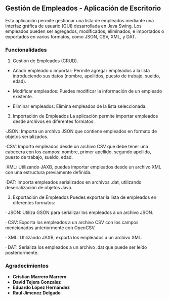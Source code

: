 ## Gestión de Empleados - Aplicación de Escritorio
Esta aplicación permite gestionar una lista de empleados mediante una interfaz gráfica de usuario (GUI) desarrollada en Java Swing.
Los empleados pueden ser agregados, modificados, eliminados, e importados o exportados en varios formatos, como JSON, CSV, XML, y DAT.

### Funcionalidades
1. Gestión de Empleados (CRUD).

- Añadir empleado o importar: Permite agregar empleados a la lista introduciendo sus datos (nombre, apellidos, puesto de trabajo, sueldo, edad).

- Modificar empleados: Puedes modificar la información de un empleado existente.

- Eliminar empleados: Elimina empleados de la lista seleccionada.

3. Importación de Empleados
La aplicación permite importar empleados desde archivos en diferentes formatos:

·JSON: Importa un archivo JSON que contiene empleados en formato de objetos serializados.

·CSV: Importa empleados desde un archivo CSV que debe tener una cabecera con los campos: nombre, primer apellido, segundo apellido, puesto de trabajo, sueldo, edad.

·XML: Utilizando JAXB, puedes importar empleados desde un archivo XML con una estructura previamente definida.

·DAT: Importa empleados serializados en archivos .dat, utilizando deserialización de objetos Java.

3. Exportación de Empleados
Puedes exportar la lista de empleados en diferentes formatos:

· JSON: Utiliza GSON para serializar los empleados a un archivo JSON.

· CSV: Exporta los empleados a un archivo CSV con los campos mencionados anteriormente con OpenCSV.

· XML: Utilizando JAXB, exporta los empleados a un archivo XML.

· DAT: Serializa los empleados a un archivo .dat que puede ser leído posteriormente.

### Agradecimientos
- **Cristian Marrero Marrero**
- **David Tejera Gonzalez**
- **Eduardo López Hernández**
- **Raul Jimenez Delgado**
